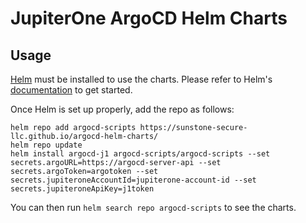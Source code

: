 # JupiterOne ArgoCD Helm Charts

## Usage

[Helm](https://helm.sh) must be installed to use the charts.
Please refer to Helm's [documentation](https://helm.sh/docs/) to get started.

Once Helm is set up properly, add the repo as follows:

```console
helm repo add argocd-scripts https://sunstone-secure-llc.github.io/argocd-helm-charts/
helm repo update
helm install argocd-j1 argocd-scripts/argocd-scripts --set secrets.argoURL=https://argocd-server-api --set secrets.argoToken=argotoken --set secrets.jupiteroneAccountId=jupiterone-account-id --set secrets.jupiteroneApiKey=j1token
```
You can then run `helm search repo argocd-scripts` to see the charts.
